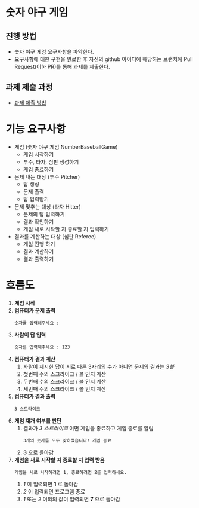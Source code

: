 # 숫자 야구 게임
## 진행 방법
* 숫자 야구 게임 요구사항을 파악한다.
* 요구사항에 대한 구현을 완료한 후 자신의 github 아이디에 해당하는 브랜치에 Pull Request(이하 PR)를 통해 과제를 제출한다.

## 과제 제출 과정
* [과제 제출 방법](https://github.com/next-step/nextstep-docs/tree/master/precourse)  

# 기능 요구사항
- 게임 (숫자 야구 게임 NumberBaseballGame)
    - 게임 시작하기
    - 투수, 타자, 심판 생성하기
    - 게임 종료하기
- 문제 내는 대상 (투수 Pitcher)
    - 답 생성
    - 문제 출력
    - 답 입력받기
- 문제 맞추는 대상 (타자 Hitter)
    - 문제의 답 입력하기
    - 결과 확인하기
    - 게임 새로 시작할 지 종료할 지 입력하기 
- 결과를 계산하는 대상 (심판 Referee)
    - 게임 진행 하기
    - 결과 계산하기
    - 결과 출력하기
# 흐름도
1. __게임 시작__
2. __컴퓨터가 문제 출력__
    ```text
    숫자를 입력해주세요 : 
    ```
3. __사람이 답 입력__
    ```
    숫자를 입력해주세요 : 123
    ```
4. __컴퓨터가 결과 계산__
    1. 사람이 제시한 답이 서로 다른 3자리의 수가 아니면 문제의 결과는 _3볼_
    2. 첫번째 수의 스크라이크 / 볼 인지 계산
    3. 두번째 수의 스크라이크 / 볼 인지 계산
    4. 세번째 수의 스크라이크 / 볼 인지 계산
5. __컴퓨터가 결과 출력__
    ```text
   3 스트라이크
   ```
6. __게임 재개 여부를 판단__
    1. 결과가 _3 스트라이크_ 이면 게임을 종료하고 게임 종료를 알림
        ```text
        3개의 숫자를 모두 맞히셨습니다! 게임 종료
        ```
    2. __3__ 으로 돌아감
7. __게임을 새로 시작할 지 종료할 지 입력 받음__
    ```text
    게임을 새로 시작하려면 1, 종료하려면 2를 입력하세요.
    ```
    1. _1_ 이 입력되면 __1__ 로 돌아감
    2. _2_ 이 입력되면 프로그램 종료
    3. _1_ 또는 _2_ 이외의 값이 입력되면 __7__ 으로 돌아감